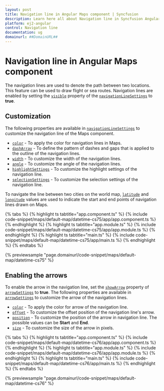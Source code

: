 ```yaml
---
layout: post
title: Navigation line in Angular Maps component | Syncfusion
description: Learn here all about Navigation line in Syncfusion Angular Maps component of Syncfusion Essential JS 2 and more.
platform: ej2-angular
control: Navigation line 
documentation: ug
domainurl: ##DomainURL##
---
```


# Navigation line in Angular Maps component

The navigation lines are used to denote the path between two locations. This feature can be used to draw flight or sea routes. Navigation lines are enabled by setting the [`visible`](https://ej2.syncfusion.com/angular/documentation/api/maps/navigationLineSettingsModel/#visible) property of the [`navigationLineSettings`](https://ej2.syncfusion.com/angular/documentation/api/maps/navigationLineSettingsModel) to **true**.

## Customization

The following properties are available in [`navigationLineSettings`](https://ej2.syncfusion.com/angular/documentation/api/maps/navigationLineSettingsModel/) to customize the navigation line of the Maps component.

* [`color`](https://ej2.syncfusion.com/angular/documentation/api/maps/navigationLineSettingsModel/#color) - To apply the color for navigation lines in Maps.
* [`dashArray`](https://ej2.syncfusion.com/angular/documentation/api/maps/navigationLineSettingsModel/#dasharray) - To define the pattern of dashes and gaps that is applied to the outline of the navigation lines.
* [`width`](https://ej2.syncfusion.com/angular/documentation/api/maps/navigationLineSettingsModel/#width) - To customize the width of the navigation lines.
* [`angle`](https://ej2.syncfusion.com/angular/documentation/api/maps/navigationLineSettingsModel/#angle) - To customize the angle of the navigation lines.
* [`highlightSettings`](https://ej2.syncfusion.com/angular/documentation/api/maps/navigationLineSettingsModel/#highlightsettings) - To customize the highlight settings of the navigation line.
* [`selectionSettings`](https://ej2.syncfusion.com/angular/documentation/api/maps/navigationLineSettingsModel/#selectionsettings) - To customize the selection settings of the navigation line.

To navigate the line between two cities on the world map, [`latitude`](https://ej2.syncfusion.com/angular/documentation/api/maps/navigationLineSettingsModel/#latitude) and [`longitude`](https://ej2.syncfusion.com/angular/documentation/api/maps/navigationLineSettingsModel/#longitude) values are used to indicate the start and end points of navigation lines drawn on Maps.

{% tabs %}
{% highlight ts tabtitle="app.component.ts" %}
{% include code-snippet/maps/default-map/datetime-cs75/app/app.component.ts %}
{% endhighlight %}
{% highlight ts tabtitle="app.module.ts" %}
{% include code-snippet/maps/default-map/datetime-cs75/app/app.module.ts %}
{% endhighlight %}
{% highlight ts tabtitle="main.ts" %}
{% include code-snippet/maps/default-map/datetime-cs75/app/main.ts %}
{% endhighlight %}
{% endtabs %}
  
{% previewsample "page.domainurl/code-snippet/maps/default-map/datetime-cs75" %}

## Enabling the arrows

To enable the arrow in the navigation line, set the [`showArrow`](https://ej2.syncfusion.com/angular/documentation/api/maps/arrowModel/#showarrow) property of [`arrowSettings`](https://ej2.syncfusion.com/angular/documentation/api/maps/navigationLineSettingsModel/#arrowsettings) to **true**. The following properties are available in [`arrowSettings`](https://ej2.syncfusion.com/angular/documentation/api/maps/navigationLineSettingsModel/#arrowsettings) to customize the arrow of the navigation lines.

* [`color`](https://ej2.syncfusion.com/angular/documentation/api/maps/arrowModel/#color) - To apply the color for arrow of the navigation line.
* [`offset`](https://ej2.syncfusion.com/angular/documentation/api/maps/arrowModel/#offset) - To customize the offset position of the navigation line's arrow.
* [`position`](https://ej2.syncfusion.com/angular/documentation/api/maps/arrowModel/#position) - To customize the position of the arrow in navigation line. The possible values can be **Start** and **End**.
* [`size`](https://ej2.syncfusion.com/angular/documentation/api/maps/arrowModel/#size) - To customize the size of the arrow in pixels.

{% tabs %}
{% highlight ts tabtitle="app.component.ts" %}
{% include code-snippet/maps/default-map/datetime-cs76/app/app.component.ts %}
{% endhighlight %}
{% highlight ts tabtitle="app.module.ts" %}
{% include code-snippet/maps/default-map/datetime-cs76/app/app.module.ts %}
{% endhighlight %}
{% highlight ts tabtitle="main.ts" %}
{% include code-snippet/maps/default-map/datetime-cs76/app/main.ts %}
{% endhighlight %}
{% endtabs %}
  
{% previewsample "page.domainurl/code-snippet/maps/default-map/datetime-cs76" %}